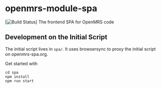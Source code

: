 # openmrs-module-spa

[![Build Status](https://github.com/openmrs/openmrs-module-spa/workflows/Build%20with%20Maven/badge.svg)]
The frontend SPA for OpenMRS code

## Development on the Initial Script

The initial script lives in `spa/`. It uses
browsersync to proxy the initial script on openmrs-spa.org.

Get started with
```
cd spa
npm install
npm run start
```
